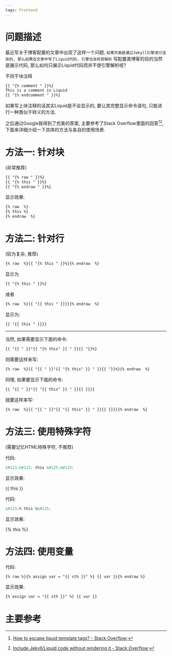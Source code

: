 ```yaml
---
tags: Frontend
---
```




# 问题描述

最近写关于博客配置的文章中出现了这样一个问题, `如果页面是通过Jekyll引擎进行渲染的, 那么如果在文章中写了Liquid代码, 引擎也会将其解析` 写配置类博客的目的当然是展示代码, 那么如何只展示Liquid代码而并不使引擎解析呢? 



不同于块注释

```html
{{ "{% comment " }}%}
This is a comment in Liquid 
{{ "{% endcomment " }}%}
```



如果写上块注释的话其实Liquid是不会显示的, 要让其完整显示命令语句, 只能进行一种类似于转义的方法. 

之后通过Google我得到了完美的答案, 主要参考了Stack Overflow里面的回答[^1][^2], 下面来详细介绍一下具体的方法与各自的使用场景. 





# 方法一: 针对块

(非常推荐)

```html
{{ "{% raw " }}%}
{{ "{% this " }}%}
{{ "{% endraw " }}%}
```

显示效果:

```html
{% raw  %}
{% this %}
{% endraw  %}
```



# 方法二: 针对行

(较为复杂, 推荐)

```html
{% raw  %}{{ "{% this " }}%}{% endraw  %}
```

显示为

```html
{{ "{% this " }}%}
```

或者

```html
{% raw  %}{{ "{{ this " }}}}{% endraw  %}
```

显示为:

```html
{{ "{{ this " }}}}
```

---

当然, 如果需要显示下面的命令: 

```html
{{ "{{ " }}"{{ "{% this" }} " }}{{ "}}%}
```

则需要这样来写:

```html
{% raw  %}{{ "{{ " }}"{{ "{% this" }} " }}{{ "}}%}{% endraw  %}
```

同理, 如果要显示下面的命令:

```html
{{ "{{ " }}"{{ "{{ this" }} " }}{{ }}}}
```

就要这样来写:

```html
{% raw  %}{{ "{{ " }}"{{ "{{ this" }} " }}{{ }}}}{% endraw  %}
```



# 方法三: 使用特殊字符

(需要记忆HTML特殊字符, 不推荐)

代码:

```html
&#123;&#123; this &#125;&#125;
```

显示效果:

&#123;&#123; this &#125;&#125;



代码: 

```html
&#123;% this %&#125;
```

显示效果:

&#123;% this %&#125;



# 方法四: 使用变量

代码:

```html
{% raw %}{% assign var = "{{ sth }}" %} {{ var }}{% endraw %}
```

显示效果: 

```html
{% assign var = "{{ sth }}" %} {{ var }}
```





# 主要参考

[^1]:[How to escape liquid template tags? - Stack Overflow](https://stackoverflow.com/questions/3426182/how-to-escape-liquid-template-tags/13582517#13582517?newreg=ac585e721bad49e8860c8d4c78709404);
[^2]:[Include Jekyll/Liquid code without rendering it - Stack Overflow](https://stackoverflow.com/questions/37688226/include-jekyll-liquid-code-without-rendering-it);
